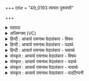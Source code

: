 +++
title = "49_0193 त्वावतः पुरूवसो"

+++
<details><summary>पदपाठः</summary>

त्वा꣡व꣢꣯तः। पु꣣रूवसो। पुरु। वसो। वय꣣म्। इ꣣न्द्र। प्रणेतः। प्र। नेतरि꣡ति। स्म꣡सि꣢꣯। स्था꣣तः। हरीणाम्। १९३।
</details>

<details><summary>अधिमन्त्रम् (VC)</summary>

- इन्द्रः
- वत्सः काण्वः
- गायत्री
- षड्जः
- ऐन्द्रं काण्डम्
</details>

<details><summary>हिन्दी : आचार्य रामनाथ वेदालंकार - विषयः</summary>

अगले मन्त्र में इन्द्र नाम से परमात्मा, जीवात्मा और विद्वान् को सम्बोधन किया गया है।
</details>

<details><summary>हिन्दी : आचार्य रामनाथ वेदालंकार - पदार्थः</summary>

पदार्थान्वयभाषाः -  हे (पुरूवसो) बहुत धनी, (प्रणेतः) उत्कृष्ट नेता, (हरीणाम्) आकर्षणगुणयुक्त पृथिवी-सूर्य आदि लोकों के, अथवा विषयों की ओर ले जानेवाली इन्द्रियों के, अथवा सवारी देनेवाले विमान आदि यानों के (स्थातः) अधिष्ठाता (इन्द्र) परमात्मन्, जीवात्मन् व विद्वन् ! (वयम्) हम मनुष्य (त्वावतः) तुझ जैसे किसी अन्य के न होने के कारण जो तू तुझ जैसा ही है, ऐसे तुझ अद्वितीय के (स्मसि) हो गये हैं ॥९॥ इस मन्त्र में श्लेष है। ‘त्वावतः’ में ‘कमल कमल के समान है’ इत्यादि के सदृश अनन्वय अलङ्कार है ॥९॥
</details>

<details><summary>हिन्दी : आचार्य रामनाथ वेदालंकार - भावार्थः</summary>

भावार्थभाषाः -  संसार में बिखरे हुए सब धनों का स्वामी, सबका नेता, सूर्य-आदि लोकों का अधिष्ठाता, अनुपम परमेश्वर जैसे सबका वन्दनीय है, वैसे ही बहुत से ज्ञान, कर्म आदि धनों का स्वामी, मार्गप्रदर्शक, ज्ञानेन्द्रिय, कर्मेन्द्रिय एवं प्राण, मन, बुद्धि आदि का अधिष्ठाता जीवात्मा भी सबसे सेवनीय है। उसी प्रकार वेग से यात्रा करानेवाले विमान आदियों के निर्माण और चलाने में कुशल, विविध विद्याओं में पारङ्गत, शिल्पशास्त्र के वेत्ता विद्वान् भी मनुष्यों द्वारा सेवनीय है ॥९॥ इस दशति में इन्द्र से सम्बद्ध वरुण, मित्र और अर्यमा के रक्षण की प्रार्थना होने से, इन्द्र की गौओं की प्रशंसा होने से, इन्द्र से गाय, अश्व आदि की याचना होने से, इन्द्र की सरस्वती का आह्वान होने से, इन्द्र का स्तुतिगान होने से तथा इन्द्र नाम से राजा, विद्वान्, आचार्य आदि का भी विषय वर्णित होने से इस दशति के विषय की पूर्व दशति के विषय के साथ सङ्गति है ॥ द्वितीय प्रपाठक में द्वितीय अर्ध की पाँचवी दशति समाप्त ॥ यह द्वितीय प्रपाठक सम्पूर्ण हुआ ॥ द्वितीय अध्याय में अष्टम खण्ड समाप्त ॥
</details>

<details><summary>संस्कृत : आचार्य रामनाथ वेदालंकार - विषयः</summary>

अथेन्द्रनाम्ना परमात्मा, जीवात्मा, विद्वांश्च सम्बोध्यते।
</details>

<details><summary>संस्कृत : आचार्य रामनाथ वेदालंकार - पदार्थः</summary>

पदार्थान्वयभाषाः -  हे (पुरूवसो) पुरु-वसो बहुधन। संहितायाम् अन्येषामपि दृश्यते। अ० ६।३।१३७ इति पूर्वपदान्तस्य दीर्घः। (प्रणेतः) प्रकृष्ट नायक। प्रनेतः, उपसर्गादसमासेऽपि णोपदेशस्य। अ० ८।४।१४ इति नस्य णत्वम्। (हरीणाम्) आकर्षणगुणयुक्तानां पृथिवीसूर्यादिलोकानाम् यद्वा विषयेषु हरणशीलानाम् इन्द्रियाणाम्, यद्वा वहनशीलानां विमानादियानानाम् (स्थातः२) अधिष्ठातः (इन्द्र) परमात्मन्, जीवात्मन्, विद्वन् वा ! (वयम्) मनुष्याः (त्वावतः) त्वत्सदृशस्य तव। त्वत्सदृशस्य कस्यचिद् उपमानस्य जगत्यभावात् त्वं त्वत्सदृश एवासि, तादृशस्य तवेत्यर्थः। त्वमिव इति त्वावान्, तस्य त्वावतः। युष्मदस्मदोः सादृश्ये वतुब् वाच्यः। अ० ५।२।३९ वा० इति युष्मच्छब्दात् सादृश्यार्थे वतुप्। मपर्यन्तस्य त्वादेशे आ सर्वनाम्नः। अ० ६।३।९१ इति दकारस्याऽऽकारः। (स्मसि) स्मः। अत्र इदन्तो मसि। अ० ७।१।४६ इति मसः इकारागमः ॥९॥ अत्र श्लेषः। त्वावतः तव इत्यत्र राजीवमिव राजीवम् इत्यादिवद् अनन्वयालङ्कारः३ ॥९॥
</details>

<details><summary>संस्कृत : आचार्य रामनाथ वेदालंकार - भावार्थः</summary>

भावार्थभाषाः -  जगति विकीर्णानां सर्वेषां धनानां स्वामी, सर्वेषां नेता, सूर्यादिलोकानामधिष्ठाताऽनुपमः परमेश्वरो यथा सर्वेषां वन्द्यस्तथा बहुज्ञानकर्मादिधनो, मार्गप्रदर्शको, ज्ञानेन्द्रियाणां कर्मेन्द्रियाणां, प्राणमनोबुद्ध्यादीनामधिष्ठाताऽद्वितीयो जीवात्माऽपि सर्वैः सेवनीयः. तथैव वेगेन हरणशीलानां विमानादीनां निर्माणचालनकुशलो विविधविद्यापारंगतः शिल्पशास्त्रविद् विद्वानपि जनैरुपसेव्यः ॥९॥ अत्रेन्द्रसम्बद्धानां वरुणमित्रार्यम्णां रक्षणप्रार्थनाद्, इन्द्रस्य गवां प्रशंसनाद्, इन्द्रतो गवाश्वादीनां प्रार्थनाद्, इन्द्रस्य सरस्वत्या आह्वानाद्, इन्द्रस्तुतिगानाद्, इन्द्रनाम्ना नृपविद्वदाचार्यादीनामपि विषयस्य वर्णनाच्चैतद्दशत्यर्थस्य पूर्वदशत्यर्थेन सह संगतिरस्ति ॥ इति द्वितीये प्रपाठके द्वितीयार्धे पञ्चमी दशतिः। समाप्तश्चार्य द्वितीयः—प्रपाठकः ॥ इति द्वितीयाध्यायेऽष्टमः खण्डः ॥
</details>

<details><summary>संस्कृत : आचार्य रामनाथ वेदालंकार - पादटिप्पनी</summary>

टिप्पणी:   १. ऋ० ८।४६।१, ऋषिः वशोऽश्व्यः। २. हे स्थातः अधिष्ठातः—इति वि०, भ०, सा०। ३. उपमानोपमेयत्वमेकस्यैव त्वनन्वयः। सा० द० १०।२६ इति तल्लक्षणात्।
</details>
